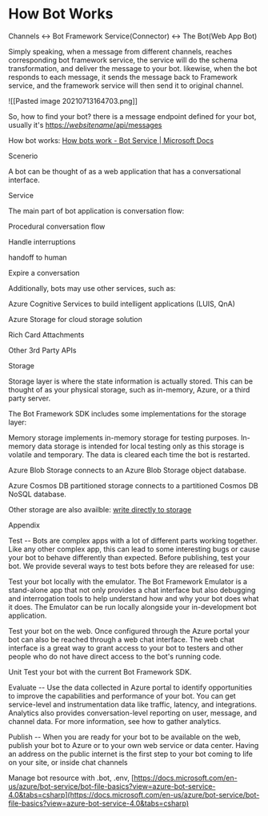 # How Bot Works
   

Channels <-> Bot Framework Service(Connector) <-> The Bot(Web App Bot)

Simply speaking, when a message from different channels, reaches corresponding bot framework service, the service will do the schema transformation, and deliver the message to your bot. likewise, when the bot responds to each message, it sends the message back to Framework service, and the framework service will then send it to original channel.

![[Pasted image 20210713164703.png]]

   

So, how to find your bot? there is a message endpoint defined for your bot, usually it's [https://*websitename*/api/messages](https://*websitename*/api/messages)

How bot works: [How bots work - Bot Service | Microsoft Docs](https://docs.microsoft.com/en-us/azure/bot-service/bot-builder-basics?view=azure-bot-service-4.0)

Scenerio

A bot can be thought of as a web application that has a conversational interface.

Service

The main part of bot application is conversation flow:

Procedural conversation flow

Handle interruptions

handoff to human

Expire a conversation

Additionally, bots may use other services, such as:

Azure Cognitive Services to build intelligent applications (LUIS, QnA)

Azure Storage for cloud storage solution

Rich Card Attachments

Other 3rd Party APIs

Storage

Storage layer is where the state information is actually stored. This can be thought of as your physical storage, such as in-memory, Azure, or a third party server.

The Bot Framework SDK includes some implementations for the storage layer:

Memory storage implements in-memory storage for testing purposes. In-memory data storage is intended for local testing only as this storage is volatile and temporary. The data is cleared each time the bot is restarted.

Azure Blob Storage connects to an Azure Blob Storage object database.

Azure Cosmos DB partitioned storage connects to a partitioned Cosmos DB NoSQL database.

Other storage are also availble: [write directly to storage](https://docs.microsoft.com/en-us/azure/bot-service/bot-builder-howto-v4-storage?view=azure-bot-service-4.0)

Appendix

Test -- Bots are complex apps with a lot of different parts working together. Like any other complex app, this can lead to some interesting bugs or cause your bot to behave differently than expected. Before publishing, test your bot. We provide several ways to test bots before they are released for use:

Test your bot locally with the emulator. The Bot Framework Emulator is a stand-alone app that not only provides a chat interface but also debugging and interrogation tools to help understand how and why your bot does what it does. The Emulator can be run locally alongside your in-development bot application.

Test your bot on the web. Once configured through the Azure portal your bot can also be reached through a web chat interface. The web chat interface is a great way to grant access to your bot to testers and other people who do not have direct access to the bot's running code.

Unit Test your bot with the current Bot Framework SDK.

Evaluate -- Use the data collected in Azure portal to identify opportunities to improve the capabilities and performance of your bot. You can get service-level and instrumentation data like traffic, latency, and integrations. Analytics also provides conversation-level reporting on user, message, and channel data. For more information, see how to gather analytics.

Publish -- When you are ready for your bot to be available on the web, publish your bot to Azure or to your own web service or data center. Having an address on the public internet is the first step to your bot coming to life on your site, or inside chat channels

Manage bot resource with .bot, .env, [https://docs.microsoft.com/en-us/azure/bot-service/bot-file-basics?view=azure-bot-service-4.0&tabs=csharp](https://docs.microsoft.com/en-us/azure/bot-service/bot-file-basics?view=azure-bot-service-4.0&tabs=csharp)